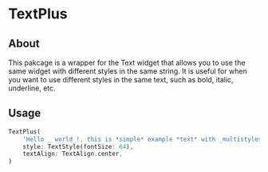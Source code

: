 # TextPlus

## About <a name = "about"></a>

This pakcage is a wrapper for the Text widget that allows you to use the same widget with different styles in the same string. It is useful for when you want to use different styles in the same text, such as bold, italic, underline, etc.

## Usage <a name = "usage"></a>

```dart
TextPlus(
    'Hello _ world_!, this is *simple* example *text* with _multistyles_',
    style: TextStyle(fontSize: 64),
    textAlign: TextAlign.center,
)
```

